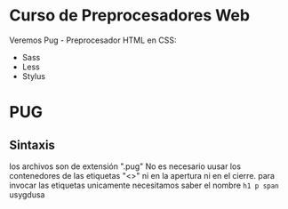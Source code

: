 # Curso de Preprocesadores Web

Veremos Pug - Preprocesador HTML 
en CSS: 
- Sass
- Less
- Stylus 

# PUG
## Sintaxis

los archivos son de extensión ".pug"
No es necesario uusar los contenedores de las etiquetas "<>" ni en la apertura ni en el cierre.
para invocar las etiquetas unicamente necesitamos saber el nombre
    `h1
    p
    span`
usygdusa
